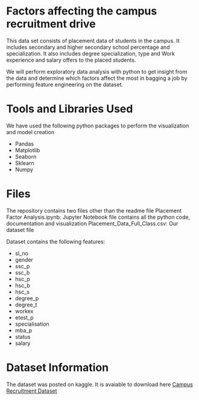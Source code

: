# Factors affecting the campus recruitment drive

This data set consists of placement data of students in the campus. It includes secondary and higher secondary school percentage and specialization. It also includes degree specialization, type and Work experience and salary offers to the placed students.

We will perform exploratory data analysis with python to get insight from the data and determine which factors affect the most in bagging a job by performing feature engineering on the dataset.

# Tools and Libraries Used
We have used the following python packages to perform the visualization and model creation

* Pandas
* Matplotlib
* Seaborn
* Sklearn
* Numpy

# Files

The repository contains two files other than the readme file
Placement Factor Analysis.ipynb: Jupyter Notebook file contains all the python code, documentation and visualization
Placement_Data_Full_Class.csv: Our dataset file

Dataset contains the following features:
* sl_no
* gender
* ssc_p
* ssc_b
* hsc_p
* hsc_b
* hsc_s
* degree_p
* degree_t
* workex
* etest_p
* specialisation
* mba_p
* status
* salary

# Dataset Information

The dataset was posted on kaggle. It is avaiable to download here [Campus Recruitment Dataset](https://www.kaggle.com/benroshan/factors-affecting-campus-placement)
